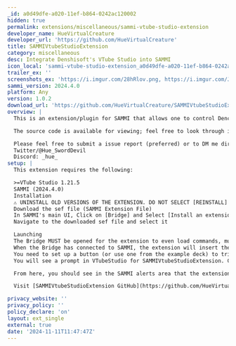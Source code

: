 ```yaml
---
_id: a0d49dfe-a020-11ef-b864-0242ac120002
hidden: true
permalink: extensions/miscellaneous/sammi-vtube-studio-extension
developer_name: HueVirtualCreature
developer_url: 'https://github.com/HueVirtualCreature'
title: SAMMIVtubeStudioExtension
category: miscellaneous
desc: Integrate Denshisoft's VTube Studio into SAMMI
icon_local: 'sammi-vtube-studio-extension_a0d49dfe-a020-11ef-b864-0242ac120002_icon.png'
trailer_ex: ''
screenshots_ex: 'https://i.imgur.com/28hRlov.png, https://i.imgur.com/JCALBAn.png, https://i.imgur.com/2CIIBr6.png, https://i.imgur.com/daS2dSc.png'
sammi_version: 2024.4.0
platform: Any
version: 1.0.2
download_url: 'https://github.com/HueVirtualCreature/SAMMIVtubeStudioExtension/releases'
overview: |
  This is an extension/plugin for SAMMI that allows one to control Denchisoft's VTubeStudio using their API.

  The source code is available for viewing; feel free to look through it, get a third party consultation, or reach out to myself about any security or other concerns regarding this extension's operation. Furthermore, I am not responsible for any end-user's actions regarding the use of this extension.

  Please feel free to submit a issue report (preferred) or to DM me directly on Twitter if you need help or have questions. 
  Twitter/@Hue_SwordDevil
  Discord: _hue_
setup: |
  This extension requires the following:

  >=VTube Studio 1.21.5  
  SAMMI (2024.4.0)  
  Installation  
  ⚠️ UNINSTALL OLD VERSIONS OF THE EXTENSION. DO NOT SELECT [REINSTALL]  
  Download the sef file (SAMMI Extension File)  
  In SAMMI's main UI, Click on [Bridge] and Select [Install an extension]  
  Navigate to the downloaded sef file and select it  

  Launching  
  The Bridge MUST be opened for the extension to even load commands, much less work at all.  
  When the Bridge has connected to SAMMI, the extension will insert the VtubeStudio Extension commands.  
  You need to set up a button (or use one from the example deck) to trigger an authentication request between SAMMI and VtubeStudio.  
  You will see a prompt in VTubeStudio for SAMMIVtubeStudioExtension. Click [Allow].  

  From here, you should see in the SAMMI alerts area that the extension successfully authenticated. **Note:** You do not need to request a new token each time you launch, but you need to re-authenticate. I suggest doing this with a saved token.

  Visit [SAMMIVtubeStudioExtension GitHub](https://github.com/HueVirtualCreature/SAMMIVtubeStudioExtension) for more documentation.

privacy_website: ''
privacy_policy: ''
policy_declare: 'on'
layout: ext_single
external: true
date: '2024-11-11T11:47:47Z'
---
```


